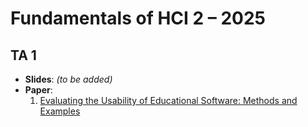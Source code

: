 # Fundamentals of HCI 2 – 2025  

## TA 1  
- **Slides**: *(to be added)*  
- **Paper**:  
  1. [Evaluating the Usability of Educational Software: Methods and Examples](https://spawn-queue.acm.org/doi/pdf/10.1145/1147518.1147530)  
